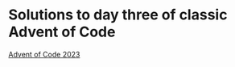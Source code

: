 # Solutions to day three of classic Advent of Code

[Advent of Code 2023](https://adventofcode.com/2023)